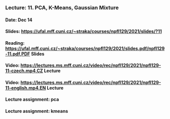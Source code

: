 ### Lecture: 11. PCA, K-Means, Gaussian Mixture
#### Date: Dec 14
#### Slides: https://ufal.mff.cuni.cz/~straka/courses/npfl129/2021/slides/?11
#### Reading: https://ufal.mff.cuni.cz/~straka/courses/npfl129/2021/slides.pdf/npfl129-11.pdf,PDF Slides
#### Video: https://lectures.ms.mff.cuni.cz/video/rec/npfl129/2021/npfl129-11-czech.mp4,CZ Lecture
#### Video: https://lectures.ms.mff.cuni.cz/video/rec/npfl129/2021/npfl129-11-english.mp4,EN Lecture
#### Lecture assignment: pca
#### Lecture assignment: kmeans
